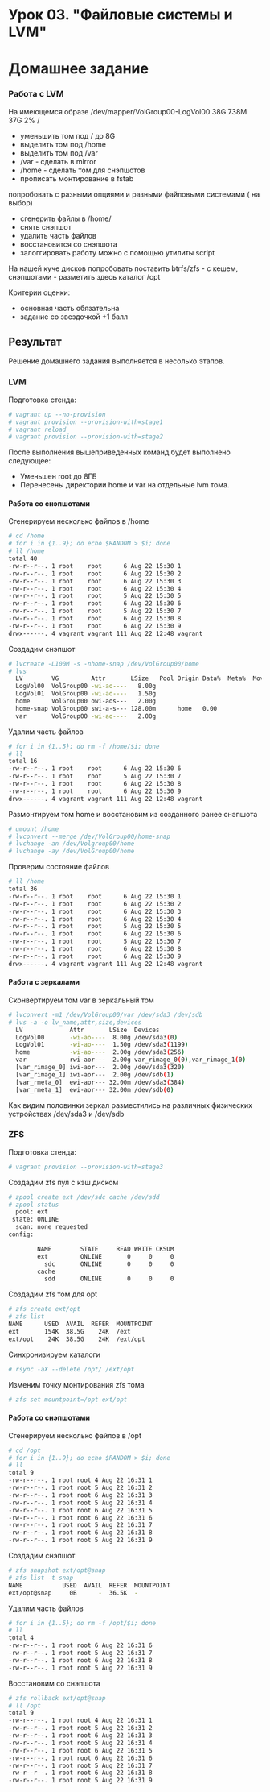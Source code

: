 # Урок 03. "Файловые системы и LVM"
# Домашнее задание
### Работа с LVM

На имеющемся образе /dev/mapper/VolGroup00-LogVol00 38G 738M 37G 2% /
- уменьшить том под / до 8G
- выделить том под /home
- выделить том под /var
- /var - сделать в mirror
- /home - сделать том для снэпшотов
- прописать монтирование в fstab

попробовать с разными опциями и разными файловыми системами ( на выбор)
- сгенерить файлы в /home/
- снять снэпшот
- удалить часть файлов
- восстановится со снэпшота
- залоггировать работу можно с помощью утилиты script

На нашей куче дисков попробовать поставить btrfs/zfs - с кешем, снэпшотами - разметить здесь каталог /opt

Критерии оценки:
- основная часть обязательна
- задание со звездочкой +1 балл

## Результат
Решение домашнего задания выполняется в несолько этапов.

### LVM
Подготовка стенда:
```bash
# vagrant up --no-provision
# vagrant provision --provision-with=stage1
# vagrant reload
# vagrant provision --provision-with=stage2
```
После выполнения вышеприведенных команд будет выполнено следующее:
- Уменьшен root до 8ГБ
- Перенесены директории home и var на отдельные lvm тома.

#### Работа со снэпшотами
Сгенерируем несколько файлов в /home
```bash
# cd /home
# for i in {1..9}; do echo $RANDOM > $i; done
# ll /home
total 40
-rw-r--r--. 1 root    root      6 Aug 22 15:30 1
-rw-r--r--. 1 root    root      6 Aug 22 15:30 2
-rw-r--r--. 1 root    root      6 Aug 22 15:30 3
-rw-r--r--. 1 root    root      6 Aug 22 15:30 4
-rw-r--r--. 1 root    root      5 Aug 22 15:30 5
-rw-r--r--. 1 root    root      6 Aug 22 15:30 6
-rw-r--r--. 1 root    root      5 Aug 22 15:30 7
-rw-r--r--. 1 root    root      6 Aug 22 15:30 8
-rw-r--r--. 1 root    root      6 Aug 22 15:30 9
drwx------. 4 vagrant vagrant 111 Aug 22 12:48 vagrant
```
Создадим снэпшот
```bash
# lvcreate -L100M -s -nhome-snap /dev/VolGroup00/home
# lvs
  LV        VG         Attr       LSize   Pool Origin Data%  Meta%  Move 
  LogVol00  VolGroup00 -wi-ao----   8.00g
  LogVol01  VolGroup00 -wi-ao----   1.50g
  home      VolGroup00 owi-aos---   2.00g
  home-snap VolGroup00 swi-a-s--- 128.00m      home   0.00
  var       VolGroup00 -wi-ao----   2.00g
```
Удалим часть файлов
```bash
# for i in {1..5}; do rm -f /home/$i; done
# ll
total 16
-rw-r--r--. 1 root    root      6 Aug 22 15:30 6
-rw-r--r--. 1 root    root      5 Aug 22 15:30 7
-rw-r--r--. 1 root    root      6 Aug 22 15:30 8
-rw-r--r--. 1 root    root      6 Aug 22 15:30 9
drwx------. 4 vagrant vagrant 111 Aug 22 12:48 vagrant
```
Размонтируем том home и восстановим из созданного ранее снэпшота
```bash
# umount /home
# lvconvert --merge /dev/VolGroup00/home-snap
# lvchange -an /dev/Volgroup00/home
# lvchange -ay /dev/VolGroup00/home
```
Проверим состояние файлов
```bash
# ll /home
total 36
-rw-r--r--. 1 root    root      6 Aug 22 15:30 1
-rw-r--r--. 1 root    root      6 Aug 22 15:30 2
-rw-r--r--. 1 root    root      6 Aug 22 15:30 3
-rw-r--r--. 1 root    root      6 Aug 22 15:30 4
-rw-r--r--. 1 root    root      5 Aug 22 15:30 5
-rw-r--r--. 1 root    root      6 Aug 22 15:30 6
-rw-r--r--. 1 root    root      5 Aug 22 15:30 7
-rw-r--r--. 1 root    root      6 Aug 22 15:30 8
-rw-r--r--. 1 root    root      6 Aug 22 15:30 9
drwx------. 4 vagrant vagrant 111 Aug 22 12:48 vagrant
```

#### Работа с зеркалами
Сконвертируем том var в зеркальный том
```bash
# lvconvert -m1 /dev/VolGroup00/var /dev/sda3 /dev/sdb
# lvs -a -o lv_name,attr,size,devices
  LV             Attr       LSize  Devices                        
  LogVol00       -wi-ao----  8.00g /dev/sda3(0)                   
  LogVol01       -wi-ao----  1.50g /dev/sda3(1199)                
  home           -wi-ao----  2.00g /dev/sda3(256)                 
  var            rwi-aor---  2.00g var_rimage_0(0),var_rimage_1(0)
  [var_rimage_0] iwi-aor---  2.00g /dev/sda3(320)                 
  [var_rimage_1] iwi-aor---  2.00g /dev/sdb(1)                    
  [var_rmeta_0]  ewi-aor--- 32.00m /dev/sda3(384)                 
  [var_rmeta_1]  ewi-aor--- 32.00m /dev/sdb(0)
```
Как видим половинки зеркал разместились на различных физических устройствах /dev/sda3 и /dev/sdb

### ZFS
Подготовка стенда:
```bash
# vagrant provision --provision-with=stage3
```
Создадим zfs пул с кэш диском
```bash
# zpool create ext /dev/sdc cache /dev/sdd
# zpool status
  pool: ext
 state: ONLINE
  scan: none requested
config:

        NAME        STATE     READ WRITE CKSUM
        ext         ONLINE       0     0     0
          sdc       ONLINE       0     0     0
        cache
          sdd       ONLINE       0     0     0
```
Создадим zfs том для opt
```bash
# zfs create ext/opt
# zfs list
NAME      USED  AVAIL  REFER  MOUNTPOINT
ext       154K  38.5G    24K  /ext
ext/opt    24K  38.5G    24K  /ext/opt
```
Синхронизируем каталоги
```bash
# rsync -aX --delete /opt/ /ext/opt
```
Изменим точку монтирования zfs тома
```bash
# zfs set mountpoint=/opt ext/opt
```
#### Работа со снэпшотами
Сгенерируем несколько файлов в /opt
```bash
# cd /opt
# for i in {1..9}; do echo $RANDOM > $i; done
# ll
total 9
-rw-r--r--. 1 root root 4 Aug 22 16:31 1
-rw-r--r--. 1 root root 5 Aug 22 16:31 2
-rw-r--r--. 1 root root 6 Aug 22 16:31 3
-rw-r--r--. 1 root root 5 Aug 22 16:31 4
-rw-r--r--. 1 root root 6 Aug 22 16:31 5
-rw-r--r--. 1 root root 6 Aug 22 16:31 6
-rw-r--r--. 1 root root 5 Aug 22 16:31 7
-rw-r--r--. 1 root root 6 Aug 22 16:31 8
-rw-r--r--. 1 root root 5 Aug 22 16:31 9
```
Создадим снэпшот
```bash
# zfs snapshot ext/opt@snap
# zfs list -t snap
NAME           USED  AVAIL  REFER  MOUNTPOINT
ext/opt@snap     0B      -  36.5K  -
```
Удалим часть файлов
```bash
# for i in {1..5}; do rm -f /opt/$i; done
# ll
total 4
-rw-r--r--. 1 root root 6 Aug 22 16:31 6
-rw-r--r--. 1 root root 5 Aug 22 16:31 7
-rw-r--r--. 1 root root 6 Aug 22 16:31 8
-rw-r--r--. 1 root root 5 Aug 22 16:31 9
```
Восстановим со снэпшота
```bash
# zfs rollback ext/opt@snap
# ll /opt
total 9
-rw-r--r--. 1 root root 4 Aug 22 16:31 1
-rw-r--r--. 1 root root 5 Aug 22 16:31 2
-rw-r--r--. 1 root root 6 Aug 22 16:31 3
-rw-r--r--. 1 root root 5 Aug 22 16:31 4
-rw-r--r--. 1 root root 6 Aug 22 16:31 5
-rw-r--r--. 1 root root 6 Aug 22 16:31 6
-rw-r--r--. 1 root root 5 Aug 22 16:31 7
-rw-r--r--. 1 root root 6 Aug 22 16:31 8
-rw-r--r--. 1 root root 5 Aug 22 16:31 9
```
